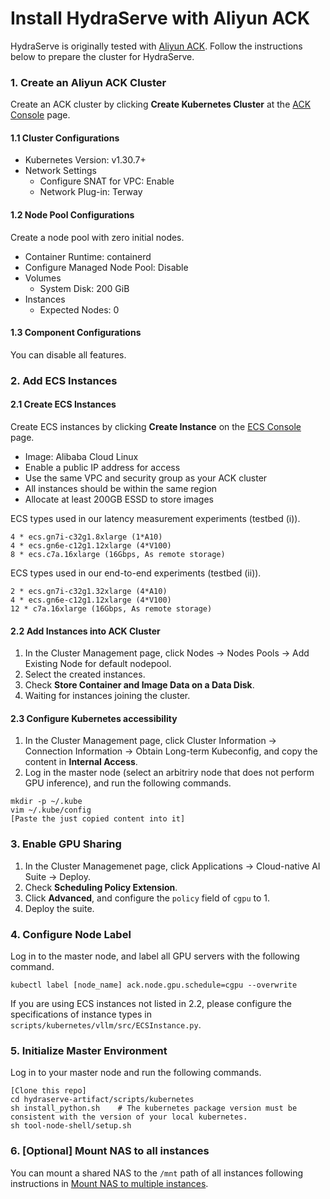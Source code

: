 # Install HydraServe with Aliyun ACK

HydraServe is originally tested with [Aliyun ACK](https://www.alibabacloud.com/en/product/kubernetes?_p_lc=1). Follow the instructions below to prepare the cluster for HydraServe.

### 1. Create an Aliyun ACK Cluster

Create an ACK cluster by clicking **Create Kubernetes Cluster** at the [ACK Console](https://cs.console.aliyun.com/?#/k8s/cluster/list) page.

#### 1.1 Cluster Configurations

- Kubernetes Version: v1.30.7+
- Network Settings
  - Configure SNAT for VPC: Enable
  - Network Plug-in: Terway

#### 1.2 Node Pool Configurations

Create a node pool with zero initial nodes.
- Container Runtime: containerd
- Configure Managed Node Pool: Disable
- Volumes
  - System Disk: 200 GiB
- Instances
  - Expected Nodes: 0

#### 1.3 Component Configurations

You can disable all features.

### 2. Add ECS Instances

#### 2.1 Create ECS Instances

Create ECS instances by clicking **Create Instance** on the [ECS Console](https://ecs.console.aliyun.com/home#/) page.
- Image: Alibaba Cloud Linux
- Enable a public IP address for access
- Use the same VPC and security group as your ACK cluster
- All instances should be within the same region
- Allocate at least 200GB ESSD to store images

ECS types used in our latency measurement experiments (testbed (i)).

```
4 * ecs.gn7i-c32g1.8xlarge (1*A10)
4 * ecs.gn6e-c12g1.12xlarge (4*V100)
8 * ecs.c7a.16xlarge (16Gbps, As remote storage)
```

ECS types used in our end-to-end experiments (testbed (ii)).

```
2 * ecs.gn7i-c32g1.32xlarge (4*A10)
4 * ecs.gn6e-c12g1.12xlarge (4*V100)
12 * c7a.16xlarge (16Gbps, As remote storage)
```

#### 2.2 Add Instances into ACK Cluster

1. In the Cluster Management page, click Nodes -> Nodes Pools -> Add Existing Node for default nodepool.
2. Select the created instances.
3. Check **Store Container and Image Data on a Data Disk**.
4. Waiting for instances joining the cluster.

#### 2.3 Configure Kubernetes accessibility

1. In the Cluster Management page, click Cluster Information -> Connection Information -> Obtain Long-term Kubeconfig, and copy the content in **Internal Access**.
2. Log in the master node (select an arbitriry node that does not perform GPU inference), and run the following commands.
```
mkdir -p ~/.kube
vim ~/.kube/config
[Paste the just copied content into it]
```

### 3. Enable GPU Sharing

1. In the Cluster Managemenet page, click Applications -> Cloud-native AI Suite -> Deploy.
2. Check **Scheduling Policy Extension**.
3. Click **Advanced**, and configure the `policy` field of `cgpu` to 1.
4. Deploy the suite.

### 4. Configure Node Label
   
Log in to the master node, and label all GPU servers with the following command.
```
kubectl label [node_name] ack.node.gpu.schedule=cgpu --overwrite
```

If you are using ECS instances not listed in 2.2, please configure the specifications of instance types in `scripts/kubernetes/vllm/src/ECSInstance.py`.

### 5. Initialize Master Environment

Log in to your master node and run the following commands.
```
[Clone this repo]
cd hydraserve-artifact/scripts/kubernetes
sh install_python.sh    # The kubernetes package version must be consistent with the version of your local kubernetes.
sh tool-node-shell/setup.sh
```

### 6. [Optional] Mount NAS to all instances

You can mount a shared NAS to the `/mnt` path of all instances following instructions in [Mount NAS to multiple instances](https://help.aliyun.com/zh/nas/user-guide/mount-a-nas-file-system-on-multiple-ecs-instances-at-the-same-time?spm=5176.nas_overview.help.dexternal.51cf217dfzlsrW).
